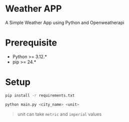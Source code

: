 # Weather APP
A Simple Weather App using Python and Openweatherapi

# Prerequisite 
- Python >= 3.12.*
- pip >= 24.*

# Setup
```bash
pip install -r requirements.txt

python main.py <city_name> <unit>
```

> unit can take `metric` and `imperial` values